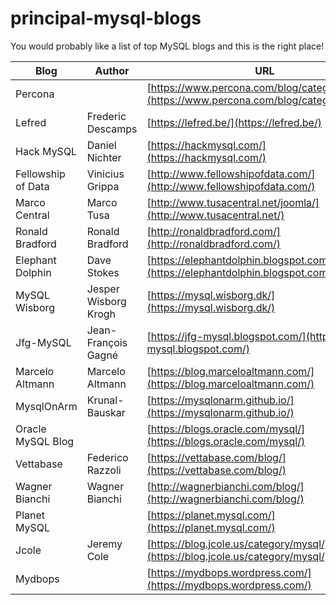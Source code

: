 # principal-mysql-blogs
You would probably like a list of top MySQL blogs and this is the right place!

| Blog                | Author               | URL                                                                                          | Linkedin                                                               |
| ------------------- | ---------------------| -------------------------------------------------------------------------------------------- |------------------------------------------------------------------------|
| Percona             |                      |[https://www.percona.com/blog/category/mysql/](https://www.percona.com/blog/category/mysql/)  |[@percona](https://www.linkedin.com/company/percona/)                   |                                                     |
| Lefred              | Frederic Descamps    |[https://lefred.be/](https://lefred.be/)                                                      |[@freddescamps](https://www.linkedin.com/in/freddescamps/)              |
| Hack MySQL          | Daniel Nichter       |[https://hackmysql.com/](https://hackmysql.com/)                                              |                                                                        |
| Fellowship of Data  | Vinicius Grippa      |[http://www.fellowshipofdata.com/](http://www.fellowshipofdata.com/)                          |[@vinicius-grippa](https://www.linkedin.com/in/vinicius-grippa/)        |
| Marco Central       | Marco Tusa           |[http://www.tusacentral.net/joomla/](http://www.tusacentral.net/)                             |[@marcotusa](https://www.linkedin.com/in/marcotusa/)                    |
| Ronald Bradford     | Ronald Bradford      |[http://ronaldbradford.com/](http://ronaldbradford.com/)                                      |[@ronaldbradford](https://www.linkedin.com/in/ronaldbradford/)          |
| Elephant Dolphin    | Dave Stokes          |[https://elephantdolphin.blogspot.com/](https://elephantdolphin.blogspot.com/)                |[@davidmstokes](https://www.linkedin.com/in/davidmstokes/)              |
| MySQL Wisborg       | Jesper Wisborg Krogh |[https://mysql.wisborg.dk/](https://mysql.wisborg.dk/)                                        |[@jesperwisborgkrogh](https://www.linkedin.com/in/jesperwisborgkrogh/)  |
| Jfg-MySQL           | Jean-François Gagné  |[https://jfg-mysql.blogspot.com/](https://jfg-mysql.blogspot.com/)                            |[@jfg956](https://www.linkedin.com/in/jfg956/)                          |
| Marcelo Altmann     | Marcelo Altmann      |[https://blog.marceloaltmann.com/](https://blog.marceloaltmann.com/)                          |[@marceloaltmann](https://www.linkedin.com/in/marceloaltmann/)          |
| MysqlOnArm          | Krunal-Bauskar       |[https://mysqlonarm.github.io/](https://mysqlonarm.github.io/)                                |[@krunal-bauskar](https://www.linkedin.com/in/krunal-bauskar-b7a0b66/)  |
| Oracle MySQL Blog   |                      |[https://blogs.oracle.com/mysql/](https://blogs.oracle.com/mysql/)                            |                                                                        |
| Vettabase           | Federico Razzoli     |[https://vettabase.com/blog/](https://vettabase.com/blog/)                                    |[@federicorazzoli](https://www.linkedin.com/in/federicorazzoli/)        |
| Wagner Bianchi      | Wagner Bianchi       |[http://wagnerbianchi.com/blog/](http://wagnerbianchi.com/blog/)                              |[@wagnerbianchi](https://www.linkedin.com/in/wagnerbianchi/)            |
| Planet MySQL        |                      |[https://planet.mysql.com/](https://planet.mysql.com/)                                        |                                                                        |
| Jcole               | Jeremy Cole          |[https://blog.jcole.us/category/mysql/](https://blog.jcole.us/category/mysql/)                |[@jeremycole](https://www.linkedin.com/in/jeremycole/)                  |
| Mydbops             |                      |[https://mydbops.wordpress.com/](https://mydbops.wordpress.com/)                              |[@MydbopsOfficial](https://www.linkedin.com/company/mydbops/)           |

